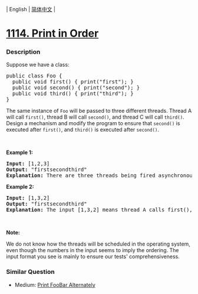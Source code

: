 | English | [简体中文](README.md) |

# [1114. Print in Order](https://leetcode-cn.com/problems/print-in-order)
 ### Description
<p>Suppose we have a class:</p>

<pre>
public class Foo {
&nbsp; public void first() { print(&quot;first&quot;); }
&nbsp; public void second() { print(&quot;second&quot;); }
&nbsp; public void third() { print(&quot;third&quot;); }
}
</pre>

<p>The same instance of <code>Foo</code> will be passed to three different threads. Thread A will call <code>first()</code>, thread B will call <code>second()</code>, and thread C will call <code>third()</code>. Design a mechanism and modify the program&nbsp;to ensure that&nbsp;<code>second()</code>&nbsp;is executed after&nbsp;<code>first()</code>, and&nbsp;<code>third()</code> is executed after&nbsp;<code>second()</code>.</p>

<p>&nbsp;</p>

<p><strong>Example 1:</strong></p>

<pre>
<b>Input:</b> [1,2,3]
<b>Output:</b> &quot;firstsecondthird&quot;
<strong>Explanation:</strong> There are three threads being fired asynchronously. The input [1,2,3] means thread A calls first(), thread B calls second(), and thread C calls third(). &quot;firstsecondthird&quot; is the correct output.
</pre>

<p><strong>Example 2:</strong></p>

<pre>
<b>Input:</b> [1,3,2]
<b>Output:</b> &quot;firstsecondthird&quot;
<strong>Explanation:</strong> The input [1,3,2] means thread A calls first(), thread B calls third(), and thread C calls second(). &quot;firstsecondthird&quot; is the correct output.</pre>

<p>&nbsp;</p>

<p><strong>Note:</strong></p>

<p>We do not know how the threads will be scheduled in the operating system, even though the numbers in the input seems to imply the ordering. The input format you see is mainly&nbsp;to ensure our tests&#39; comprehensiveness.</p>


### Similar Question
 - Medium:	[Print FooBar Alternately](https://leetcode-cn.com/problems/print-foobar-alternately) 
